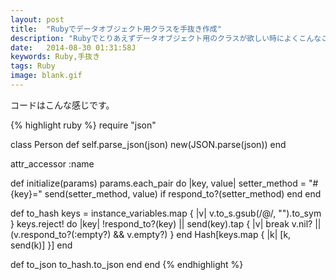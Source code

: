 ```yaml
---
layout: post
title:  "Rubyでデータオブジェクト用クラスを手抜き作成"
description: "Rubyでとりあえずデータオブジェクト用のクラスが欲しい時によくこんなことしてます"
date:   2014-08-30 01:31:58J
keywords: Ruby,手抜き
tags: Ruby
image: blank.gif
---
```


コードはこんな感じです。

{% highlight ruby %}
require "json"

class Person
  def self.parse_json(json)
    new(JSON.parse(json))
  end

  attr_accessor :name

  def initialize(params)
    params.each_pair do |key, value|
      setter_method = "#{key}="
      send(setter_method, value) if respond_to?(setter_method)
    end
  end

  def to_hash
    keys = instance_variables.map { |v| v.to_s.gsub(/@/, "").to_sym }
    keys.reject! do |key|
      !respond_to?(key) ||
      send(key).tap { |v| break v.nil? || (v.respond_to?(:empty?) && v.empty?) }
    end
    Hash[keys.map { |k| [k, send(k)] }]
  end

  def to_json
    to_hash.to_json
  end
end
{% endhighlight %}
